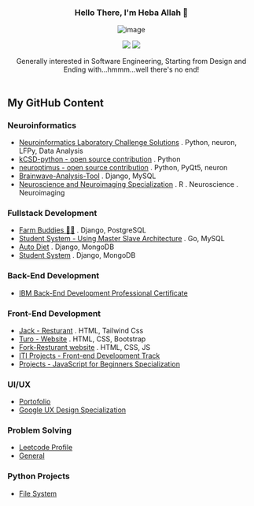 <div align="center">
  
  ### Hello There, I'm Heba Allah 👋  
  ![image](https://github.com/hebamuh68/hebamuh68/assets/69214737/efb4103b-054b-4b80-91d9-d221323617b7)

  [![](https://komarev.com/ghpvc/?username=hebamuh68&color=blue&label=Profile%20Views)](https://github.com/hebamuh68/hebamuh68)
  [![](https://img.shields.io/github/followers/hebamuh68?label=GitHub%20Followers)](https://github.com/hebamuh68/hebamuh68)
  
  Generally interested in Software Engineering, Starting from Design and <br> Ending with...hmmm...well there's no end!<br><br>
</div>



My GitHub Content 
-----------------------------------------------------


<h3>Neuroinformatics</h3>

-  [Neuroinformatics Laboratory Challenge Solutions](https://github.com/hebamuh68/Laboratory-of-Neuroinformatics) . Python, neuron, LFPy, Data Analysis
-  [kCSD-python - open source contribution](https://github.com/hebamuh68/kCSD-python) . Python
-  [neuroptimus - open source contribution](https://github.com/hebamuh68/neuroptimus) . Python, PyQt5, neuron
-  [Brainwave-Analysis-Tool](https://github.com/hebamuh68/Brainwave-Analysis-Tool) . Django, MySQL
-  [Neuroscience and Neuroimaging Specialization](https://github.com/hebamuh68/Neuroscience-and-Neuroimaging-Specialization) . R . Neuroscience . Neuroimaging



<h3>Fullstack Development</h3>

   -  [Farm Buddies 🚜🌽](https://github.com/hebamuh68/Farm-Buddies/tree/main) . Django, PostgreSQL 
   -  [Student System - Using Master Slave Architecture](https://github.com/hebamuh68/Go-lang/tree/main/GFS/GFS%20v1.3.html) . Go, MySQL
   -  [Auto Diet](https://github.com/hebamuh68/Auto_Diet/tree/main) . Django, MongoDB
   -  [Student System](https://github.com/hebamuh68/MongoDB) . Django, MongoDB


<h3>Back-End Development</h3>

   -  [IBM Back-End Development Professional Certificate ](https://github.com/hebamuh68/IBM-Back-End-Development-Professional-Certificate)


<h3>Front-End Development</h3>

   -  [Jack - Resturant](https://github.com/hebamuh68/Jack-Restaurant) . HTML, Tailwind Css
   -  [Turo - Website](https://github.com/hebamuh68/Turo) . HTML, CSS, Bootstrap
   -  [Fork-Resturant website](https://github.com/hebamuh68/Fork) . HTML, CSS, JS
   -  [ITI Projects - Front-end Development Track](https://github.com/hebamuh68/ITI-Projects)
   -  [Projects - JavaScript for Beginners Specialization](https://github.com/hebamuh68/JavaScript-for-Beginners-Specialization/blob/main/README.md)


<h3>UI/UX</h3>

   -  [Portofolio](https://www.behance.net/hebamohamed3)
   -  [Google UX Design Specialization](https://young-archer-ce0.notion.site/UX-ec0d515875f7481f9200c5fc867310ad)
  
  
<h3>Problem Solving</h3>

   -  [Leetcode Profile](https://leetcode.com/Heba_Allah/)
   -  [General](https://github.com/hebamuh68/Problem-Solving)

  
<h3>Python Projects</h3>

   -  [File System](https://github.com/hebamuh68/CS-Projects/tree/main/Operation%20system%20simulation)

  



   
